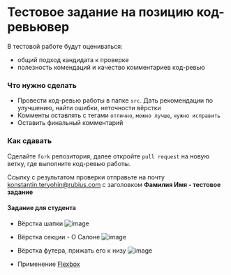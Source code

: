# Тестовое задание на позицию код-ревьювер

В тестовой работе будут оцениваться:
- общий подход кандидата к проверке
- полезность комендаций и качество комментариев код-ревью

### Что нужно сделать
- Провести код-ревью работы в папке `src`. Дать рекомендации по улучшению, найти ошибки, неточности вёрстки
- Комменты оставлять с тегами `отлично`, `можно лучше`, `нужно исправить`
- Оставить финальный комментарий

### Как сдавать
Сделайте `fork` репозитория, далее откройте `pull request` на новую ветку, где выполните код-ревью работы.

Ссылку с результатом проверки отправьте на почту [konstantin.teryohin@rubius.com](konstantin.teryohin@rubius.com) с заголовком **Фамилия Имя - тестовое задание**

#### Задание для студента

- Вёрстка шапки
![image](https://user-images.githubusercontent.com/12005449/183345785-accae786-8897-4d4e-8b58-8b377514b9e8.png)

- Вёрстка секции - О Салоне
![image](https://user-images.githubusercontent.com/12005449/183345822-74c299c5-31d1-45bc-b8fc-bfaba7ef8ec6.png)

- Вёрстка футера, прижать его к низу
![image](https://user-images.githubusercontent.com/12005449/183345855-635ef7ec-1cde-463f-bd51-c9fdacce5bb8.png)

- Применение [Flexbox](https://css-tricks.com/snippets/css/a-guide-to-flexbox/)
